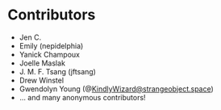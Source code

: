 # Contributors

 * Jen C.
 * Emily (nepidelphia)
 * Yanick Champoux
 * Joelle Maslak
 * J. M. F. Tsang (jftsang)
 * Drew Winstel
 * Gwendolyn Young (@KindlyWizard@strangeobject.space)
 * ... and many anonymous contributors!

